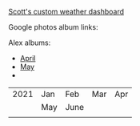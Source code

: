 <style>
  .footer {
    display: none;
  }
</style>

[Scott's custom weather dashboard](SRM_weather7.html)

Google photos album links:

   Alex albums:
   - [April](https://photos.app.goo.gl/6VsoFErA5ABAhpYe9)  
   - [May](https://photos.app.goo.gl/ru4sv9hsiUfS3ew47)  
   - 

|      |     |     |     |     |
|------|-----|-----|-----|-----|
| 2021 | Jan | Feb | Mar | Apr |
|      | May |  June |     |     |
|      |     |     |     |     |

